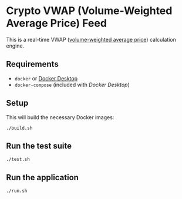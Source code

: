# Crypto VWAP (Volume-Weighted Average Price) Feed

This is a real-time VWAP ([volume-weighted average price](https://en.wikipedia.org/wiki/Volume-weighted_average_price)) calculation engine.

## Requirements

- `docker` or [Docker Desktop](https://docs.docker.com/desktop/)
- `docker-compose` (included with _Docker Desktop_)

## Setup

This will build the necessary Docker images:

```
./build.sh
```

## Run the test suite

```
./test.sh
```

## Run the application

```
./run.sh
```
